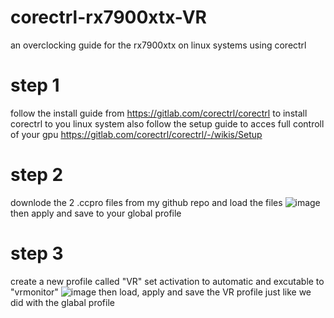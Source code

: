 # corectrl-rx7900xtx-VR
an overclocking guide for the rx7900xtx on linux systems using corectrl

# step 1
follow the install guide from https://gitlab.com/corectrl/corectrl to install corectrl to you linux system
also follow the setup guide to acces full controll of your gpu https://gitlab.com/corectrl/corectrl/-/wikis/Setup 

# step 2
downlode the 2 .ccpro files from my github repo
and load the files
![image](https://github.com/user-attachments/assets/ecda4fc7-6068-4eee-bb82-cb6099e1e1cf)
then apply and save to your global profile

# step 3
create a new profile called "VR"
set activation to automatic
and excutable to "vrmonitor"
![image](https://github.com/user-attachments/assets/1b866d87-1416-4d7a-836a-3ec1359e8062)
then load, apply and save the VR profile just like we did with the glabal profile

